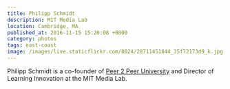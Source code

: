 ```yaml
---
title: Philipp Schmidt
description: MIT Media Lab
location: Cambridge, MA
published_at: 2016-11-15 15:20:08 +0800
category: photos
tags: east-coast
image: /images/live.staticflickr.com/8024/28711451844_35f72173d9_k.jpg
---
```


Philipp Schmidt is a co-founder of [Peer 2 Peer University] and Director of
Learning Innovation at the MIT Media Lab.

[Peer 2 Peer University]: http://p2pu.org/

